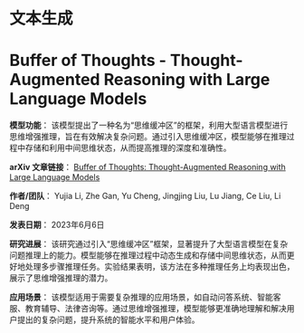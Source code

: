 # 文本生成

# Buffer of Thoughts - Thought-Augmented Reasoning with Large Language Models

**模型功能**：
该模型提出了一种名为“思维缓冲区”的框架，利用大型语言模型进行思维增强推理，旨在有效解决复杂问题。通过引入思维缓冲区，模型能够在推理过程中存储和利用中间思维状态，从而提高推理的深度和准确性。

**arXiv 文章链接**：
[Buffer of Thoughts: Thought-Augmented Reasoning with Large Language Models](https://arxiv.org/abs/2406.04271)

**作者/团队**：
Yujia Li, Zhe Gan, Yu Cheng, Jingjing Liu, Lu Jiang, Ce Liu, Li Deng

**发表日期**：
2023年6月6日

**研究进展**：
该研究通过引入“思维缓冲区”框架，显著提升了大型语言模型在复杂问题推理上的能力。模型能够在推理过程中动态生成和存储中间思维状态，从而更好地处理多步骤推理任务。实验结果表明，该方法在多种推理任务上均表现出色，展示了思维增强推理的潜力。

**应用场景**：
该模型适用于需要复杂推理的应用场景，如自动问答系统、智能客服、教育辅导、法律咨询等。通过思维增强推理，模型能够更准确地理解和解决用户提出的复杂问题，提升系统的智能水平和用户体验。
```